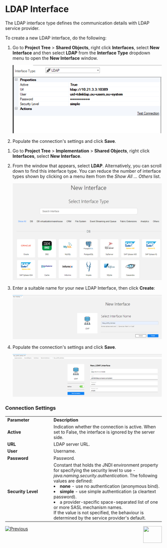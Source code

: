 # LDAP Interface

The LDAP interface type defines the communication details with LDAP service provider.

To create a new LDAP interface, do the following:

<studio>

1. Go to **Project Tree** > **Shared Objects**, right click **Interfaces**, select **New Interface** and then select **LDAP** from the **Interface Type** dropdown menu to open the **New Interface** window.

   ![image](images/11_ldap_1.PNG)

2. Populate the connection's settings and click **Save**.

</studio> 


<web>

1. Go to **Project Tree** > **Implementation** > **Shared Objects**, right click **Interfaces**, select **New Interface**.
   
2. From the window that appears, select **LDAP**. Alternatively, you can scroll down to find this interface type. You can reduce the number of interface types shown by clicking on a menu item from the *Show All ... Others* list. 
   
   ![image](images/local_3WEB.png)

3. Enter a suitable name for your new LDAP Interface, then click **Create**:   
   
   ![image](images/11_ldap_1WEB.PNG)

4. Populate the connection's settings and click **Save**.
   
   ![image](images/11_ldap_2WEB.PNG)

</web>

### Connection Settings

<table>
<tbody>
<tr>
<td width="300pxl"><strong>Parameter</strong></td>
<td width="600pxl"><strong>Description</strong></td>
</tr>
<tr>
<td><strong>Active</strong></td>
<td>Indication whether the connection is active. When set to False, the interface is ignored by the server side.</td>
</tr>
<tr>
<td><strong>URL</strong></td>
<td>LDAP server URL.</td>
</tr>
<tr>
<td><strong>User</strong>&nbsp;</td>
<td>Username.</td>
</tr>
<tr>
<td><strong>Password</strong></td>
<td>Password.</td>
</tr>
</tr>
<tr>
<td><strong>Security Level</strong></td>
<td>Constant that holds the JNDI environment property for specifying the security level to use - <i>java.naming.security.authentication</i>. The following values are defined: 
    <li><strong>none</strong> - use no authentication (anonymous bind).</li> 
    <li><strong>simple</strong> - use simple authentication (a cleartext password). </li>
    <li>a provider-specific space-separated list of one or more SASL mechanism names.</li>         
    If the value is not specified, the behaviour is determined by the service provider's default.
</td>
</tr>
</tbody>
</table>








[![Previous](/articles/images/Previous.png)](10_SSH_interface.md)
[<img align="right" width="60" height="54" src="/articles/images/Next.png">](12_s3_interface.md)
